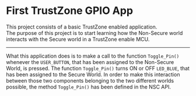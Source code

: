 # First TrustZone GPIO App 

This project consists of a basic TrustZone enabled application.<br>
The purpose of this project is to start learning how the Non-Secure world interacts with the Secure world in a TrustZone enable
MCU.

---
What this application does is to make a call to the function `Toggle_Pin()` whenever the `USER_BUTTON`, that has been assigned
to the Non-Secure World, is pressed. The function `Toggle_Pin()` turns ON or OFF `LED_BLUE`, that has been assigned to the Secure World.
In order to make this interaction between those two components belonging to the two different worlds possible, the method `Toggle_Pin()` has
been defined in the NSC API.
